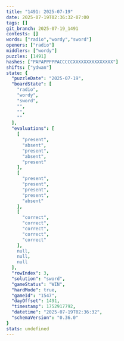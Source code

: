 ```yaml
---
title: "1491: 2025-07-19"
date: 2025-07-19T02:36:32-07:00
tags: []
git_branch: 2025-07-19_1491
contests: []
words: ["radio","wordy","sword"]
openers: ["radio"]
middlers: ["wordy"]
puzzles: [1491]
hashes: ["PAPAPPPPPACCCCCXXXXXXXXXXXXXXX"]
shifts: ["ydwan"]
state: {
  "puzzleDate": "2025-07-19",
  "boardState": [
    "radio",
    "wordy",
    "sword",
    "",
    "",
    ""
  ],
  "evaluations": [
    [
      "present",
      "absent",
      "present",
      "absent",
      "present"
    ],
    [
      "present",
      "present",
      "present",
      "present",
      "absent"
    ],
    [
      "correct",
      "correct",
      "correct",
      "correct",
      "correct"
    ],
    null,
    null,
    null
  ],
  "rowIndex": 3,
  "solution": "sword",
  "gameStatus": "WIN",
  "hardMode": true,
  "gameId": "1547",
  "dayOffset": 1491,
  "timestamp": 1752917792,
  "datetime": "2025-07-19T02:36:32",
  "schemaVersion": "0.36.0"
}
stats: undefined
---
```

<!-- more -->
